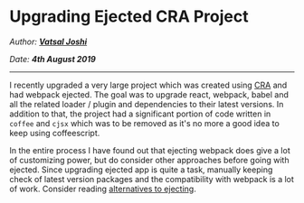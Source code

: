 # Upgrading Ejected CRA Project

_Author: **[Vatsal Joshi](https://vatz88.in)**_

_Date: **4th August 2019**_

---

I recently upgraded a very large project which was created using [CRA](https://facebook.github.io/create-react-app/) and had webpack ejected. The goal was to upgrade react, webpack, babel and all the related loader / plugin and dependencies to their latest versions. In addition to that, the project had a significant portion of code written in `coffee` and `cjsx` which was to be removed as it's no more a good idea to keep using coffeescript.

In the entire process I have found out that ejecting webpack does give a lot of customizing power, but do consider other approaches before going with ejected. Since upgrading ejected app is quite a task, manually keeping check of latest version packages and the compatibility with webpack is a lot of work. Consider reading [alternatives to ejecting](https://facebook.github.io/create-react-app/docs/alternatives-to-ejecting).
